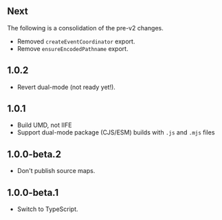 ## Next

The following is a consolidation of the pre-v2 changes.

- Removed `createEventCoordinator` export.
- Remove `ensureEncodedPathname` export.

## 1.0.2

- Revert dual-mode (not ready yet!).

## 1.0.1

- Build UMD, not IIFE
- Support dual-mode package (CJS/ESM) builds with `.js` and `.mjs` files

## 1.0.0-beta.2

- Don't publish source maps.

## 1.0.0-beta.1

- Switch to TypeScript.
